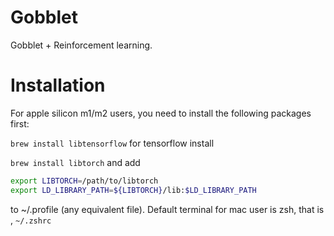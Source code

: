 # Gobblet
Gobblet  + Reinforcement learning. 

# Installation 
For apple silicon m1/m2 users, you need to install the following packages first:


`brew install libtensorflow` for tensorflow install

`brew install libtorch` and add 
```bash
export LIBTORCH=/path/to/libtorch
export LD_LIBRARY_PATH=${LIBTORCH}/lib:$LD_LIBRARY_PATH
```
to ~/.profile (any equivalent file). Default terminal for mac user is zsh, that is ,
`~/.zshrc` 